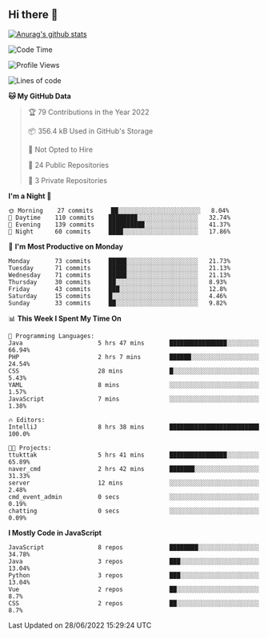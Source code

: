 ## Hi there 👋

[![Anurag's github stats](https://github-readme-stats.vercel.app/api?username=Songwonseok)](https://github.com/anuraghazra/github-readme-stats)



<!--START_SECTION:waka-->
![Code Time](http://img.shields.io/badge/Code%20Time-0%20secs-blue)

![Profile Views](http://img.shields.io/badge/Profile%20Views-0-blue)

![Lines of code](https://img.shields.io/badge/From%20Hello%20World%20I%27ve%20Written-3%20Million%20lines%20of%20code-blue)

**🐱 My GitHub Data** 

> 🏆 79 Contributions in the Year 2022
 > 
> 📦 356.4 kB Used in GitHub's Storage 
 > 
> 🚫 Not Opted to Hire
 > 
> 📜 24 Public Repositories 
 > 
> 🔑 3 Private Repositories  
 > 
**I'm a Night 🦉** 

```text
🌞 Morning    27 commits     ██░░░░░░░░░░░░░░░░░░░░░░░   8.04% 
🌆 Daytime    110 commits    ████████░░░░░░░░░░░░░░░░░   32.74% 
🌃 Evening    139 commits    ██████████░░░░░░░░░░░░░░░   41.37% 
🌙 Night      60 commits     ████░░░░░░░░░░░░░░░░░░░░░   17.86%

```
📅 **I'm Most Productive on Monday** 

```text
Monday       73 commits     █████░░░░░░░░░░░░░░░░░░░░   21.73% 
Tuesday      71 commits     █████░░░░░░░░░░░░░░░░░░░░   21.13% 
Wednesday    71 commits     █████░░░░░░░░░░░░░░░░░░░░   21.13% 
Thursday     30 commits     ██░░░░░░░░░░░░░░░░░░░░░░░   8.93% 
Friday       43 commits     ███░░░░░░░░░░░░░░░░░░░░░░   12.8% 
Saturday     15 commits     █░░░░░░░░░░░░░░░░░░░░░░░░   4.46% 
Sunday       33 commits     ██░░░░░░░░░░░░░░░░░░░░░░░   9.82%

```


📊 **This Week I Spent My Time On** 

```text
💬 Programming Languages: 
Java                     5 hrs 47 mins       ████████████████░░░░░░░░░   66.94% 
PHP                      2 hrs 7 mins        ██████░░░░░░░░░░░░░░░░░░░   24.54% 
CSS                      28 mins             █░░░░░░░░░░░░░░░░░░░░░░░░   5.43% 
YAML                     8 mins              ░░░░░░░░░░░░░░░░░░░░░░░░░   1.57% 
JavaScript               7 mins              ░░░░░░░░░░░░░░░░░░░░░░░░░   1.38%

🔥 Editors: 
IntelliJ                 8 hrs 38 mins       █████████████████████████   100.0%

🐱‍💻 Projects: 
ttukttak                 5 hrs 41 mins       ████████████████░░░░░░░░░   65.89% 
naver_cmd                2 hrs 42 mins       ███████░░░░░░░░░░░░░░░░░░   31.33% 
server                   12 mins             ░░░░░░░░░░░░░░░░░░░░░░░░░   2.48% 
cmd_event_admin          0 secs              ░░░░░░░░░░░░░░░░░░░░░░░░░   0.19% 
chatting                 0 secs              ░░░░░░░░░░░░░░░░░░░░░░░░░   0.09%

```

**I Mostly Code in JavaScript** 

```text
JavaScript               8 repos             ████████░░░░░░░░░░░░░░░░░   34.78% 
Java                     3 repos             ███░░░░░░░░░░░░░░░░░░░░░░   13.04% 
Python                   3 repos             ███░░░░░░░░░░░░░░░░░░░░░░   13.04% 
Vue                      2 repos             ██░░░░░░░░░░░░░░░░░░░░░░░   8.7% 
CSS                      2 repos             ██░░░░░░░░░░░░░░░░░░░░░░░   8.7%

```



 Last Updated on 28/06/2022 15:29:24 UTC
<!--END_SECTION:waka-->
